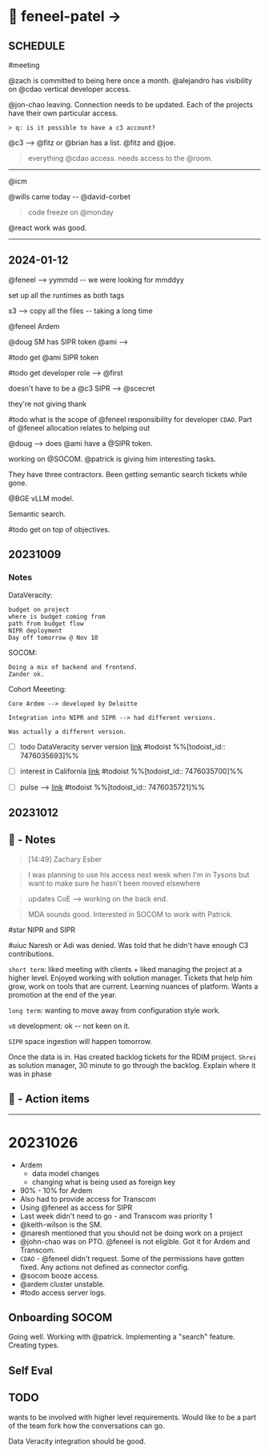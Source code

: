 # 🚀  feneel-patel -> 

## SCHEDULE

#meeting 

@zach is committed to being here once a month. @alejandro has visibility on @cdao vertical developer access. 

@jon-chao leaving. Connection needs to be updated. Each of the projects have their own particular access. 

	> q: is it possible to have a c3 account?
	
@c3 --> @fitz or @brian has a list. @fitz and @joe. 

> everything @cdao access. needs access to the @room. 

---

@icm 

@wills came today -- @david-corbet 

> code freeze on @monday 

@react work was good. 



---
## 2024-01-12

@feneel --> yymmdd -- we were looking for mmddyy

set up all the runtimes as both tags

s3 --> copy all the files -- taking a long time

@feneel Ardem

@doug SM has SIPR token @ami --> 

#todo get @ami SIPR token

#todo get developer role --> @first 

doesn't have to be a @c3 SIPR --> @scecret 

they're not giving thank

#todo what is the scope of @feneel responsibility for developer `CDAO`. Part of @feneel allocation relates to helping out 

@doug --> does @ami have a @SIPR token. 

working on @SOCOM. @patrick is giving him interesting tasks. 

They have three contractors. Been getting semantic search tickets while gone.

@BGE vLLM model. 

Semantic search.

#todo get on top of objectives. 


## 20231009

### Notes

DataVeracity:

	budget on project
	where is budget coming from
	path from budget flow
	NIPR deployment
	Day off tomorrow @ Nov 10
	
SOCOM:

	Doing a mix of backend and frontend.
	Zander ok. 

Cohort Meeeting:

	Core Ardem --> developed by Deloitte

	Integration into NIPR and SIPR --> had different versions. 

	Was actually a different version. 

- [ ] todo DataVeracity server version [link](https://todoist.com/showTask?id=7476035693) #todoist %%[todoist_id:: 7476035693]%%
- [ ] interest in California [link](https://todoist.com/showTask?id=7476035700) #todoist %%[todoist_id:: 7476035700]%%
- [ ] pulse -->  [link](https://todoist.com/showTask?id=7476035721) #todoist %%[todoist_id:: 7476035721]%%


## 20231012

## 📝 - Notes

> [14:49] Zachary Esber

> I was planning to use his access next week when I'm in Tysons but want to make sure he hasn't been moved elsewhere

> updates
> CoE --> working on the back end. 

> MDA sounds good. Interested in SOCOM to work with Patrick. 

#star NIPR and SIPR

#uiuc Naresh or Adi was denied. Was told that he didn't have enough C3 contributions. 

`short term`:  liked meeting with clients + liked managing the project at a higher level. Enjoyed working with solution manager. Tickets that help him grow, work on tools that are current. Learning nuances of platform. Wants a promotion at the end of the year. 

`long term`: wanting to move away from configuration style work.  

`v8` development: ok -- not keen on it. 

`SIPR` space ingestion will happen tomorrow. 

Once the data is in. Has created backlog tickets for the RDIM project. `Shrei` as solution manager, 30 minute to go through the backlog. Explain where it was in phase 

## 💠 - Action items

---
# 20231026

- Ardem
	- data model changes
	- changing what is being used as foreign key
- 90% - 10% for Ardem
- Also had to provide access for Transcom
- Using @feneel as access for SIPR
- Last week didn't need to go - and Transcom was priority 1
- @keith-wilson is the SM. 
- @naresh mentioned that you should not be doing work on a project 
- @john-chao was on PTO. @feneel is not eligible. Got it for Ardem and Transcom. 
- `CDAO` - @feneel didn't request. Some of the permissions have gotten fixed. Any actions not defined as connector config. 
- @socom booze access. 
- @ardem cluster unstable. 
- #todo access server logs. 

## Onboarding SOCOM

Going well. Working with @patrick. Implementing a "search" feature. Creating types. 
## Self Eval



## TODO

wants to be involved with higher level requirements. Would like to be a part of the team fork how the conversations can go. 

Data Veracity integration should be good. 